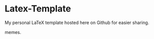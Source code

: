 # Latex-Template
My personal LaTeX template hosted here on Github for easier sharing.










memes.
